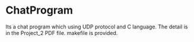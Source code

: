 # ChatProgram

Its a chat program which using UDP protocol and C language.
The detail is in the Project_2 PDF file.
makefile is provided.